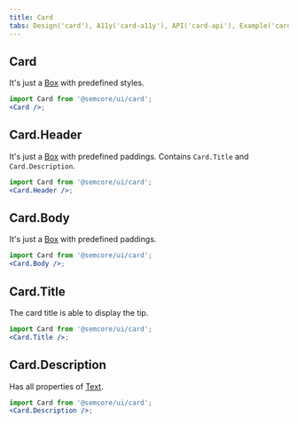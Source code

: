 ```yaml
---
title: Card
tabs: Design('card'), A11y('card-a11y'), API('card-api'), Example('card-code'), Changelog('card-changelog')
---
```


## Card

It's just a [Box](../../layout/box-system/box-api#box) with predefined styles.

```jsx
import Card from '@semcore/ui/card';
<Card />;
```

## Card.Header

It's just a [Box](../../layout/box-system/box-api#box) with predefined paddings. Contains `Card.Title` and `Card.Description`.

```jsx
import Card from '@semcore/ui/card';
<Card.Header />;
```

## Card.Body

It's just a [Box](../../layout/box-system/box-api#box) with predefined paddings.

```jsx
import Card from '@semcore/ui/card';
<Card.Body />;
```

## Card.Title

The card title is able to display the tip.

```jsx
import Card from '@semcore/ui/card';
<Card.Title />;
```

<TypesView type="TitleProps" :types={...types} />

## Card.Description

Has all properties of [Text](/style/typography/typography-api#text).

```jsx
import Card from '@semcore/ui/card';
<Card.Description />;
```

<script setup>import { data as types } from '@types.data.ts';</script>
